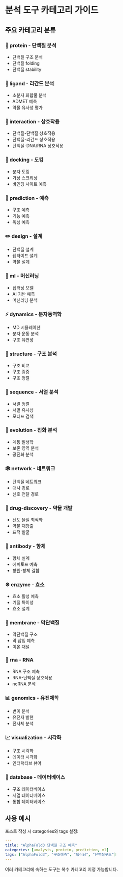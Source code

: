 # 분석 도구 카테고리 가이드

## 주요 카테고리 분류

### 🧬 protein - 단백질 분석
- 단백질 구조 분석
- 단백질 folding
- 단백질 stability

### 💊 ligand - 리간드 분석  
- 소분자 화합물 분석
- ADMET 예측
- 약물 유사성 평가

### 🤝 interaction - 상호작용
- 단백질-단백질 상호작용
- 단백질-리간드 상호작용
- 단백질-DNA/RNA 상호작용

### 🎯 docking - 도킹
- 분자 도킹
- 가상 스크리닝
- 바인딩 사이트 예측

### 🔮 prediction - 예측
- 구조 예측
- 기능 예측
- 독성 예측

### ✏️ design - 설계
- 단백질 설계
- 펩타이드 설계
- 약물 설계

### 🤖 ml - 머신러닝
- 딥러닝 모델
- AI 기반 예측
- 머신러닝 분석

### ⚡ dynamics - 분자동역학
- MD 시뮬레이션
- 분자 운동 분석
- 구조 유연성

### 🔬 structure - 구조 분석
- 구조 비교
- 구조 검증
- 구조 정렬

### 🧬 sequence - 서열 분석
- 서열 정렬
- 서열 유사성
- 모티프 검색

### 🌳 evolution - 진화 분석
- 계통 발생학
- 보존 영역 분석
- 공진화 분석

### 🕸️ network - 네트워크
- 단백질 네트워크
- 대사 경로
- 신호 전달 경로

### 💉 drug-discovery - 약물 개발
- 선도 물질 최적화
- 약물 재창출
- 표적 발굴

### 🦠 antibody - 항체
- 항체 설계
- 에피토프 예측
- 항원-항체 결합

### ⚙️ enzyme - 효소
- 효소 활성 예측
- 기질 특이성
- 효소 설계

### 🧫 membrane - 막단백질
- 막단백질 구조
- 막 삽입 예측
- 이온 채널

### 🧬 rna - RNA
- RNA 구조 예측
- RNA-단백질 상호작용
- ncRNA 분석

### 📊 genomics - 유전체학
- 변이 분석
- 유전자 발현
- 전사체 분석

### 📈 visualization - 시각화
- 구조 시각화
- 데이터 시각화
- 인터랙티브 뷰어

### 💾 database - 데이터베이스
- 구조 데이터베이스
- 서열 데이터베이스
- 통합 데이터베이스

## 사용 예시

포스트 작성 시 categories와 tags 설정:

```yaml
---
title: "AlphaFold3 단백질 구조 예측"
categories: [analysis, protein, prediction, ml]
tags: ["AlphaFold3", "구조예측", "딥러닝", "단백질구조"]
---
```

여러 카테고리에 속하는 도구는 복수 카테고리 지정 가능합니다.
